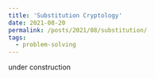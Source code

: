 ```yaml
---
title: 'Substitution Cryptology'
date: 2021-08-20
permalink: /posts/2021/08/substitution/
tags:
  - problem-solving
---
```


under construction
